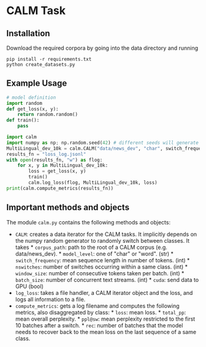 # CALM Task

## Installation 

Download the required corpora by going into the data directory and running
```
pip install -r requirements.txt
python create_datasets.py
```

## Example Usage

```python
# model definition
import random
def get_loss(x, y):
    return random.random()
def train():
    pass

import calm
import numpy as np; np.random.seed(42) # different seeds will generate different segmentations
MultiLingual_dev_10k = calm.CALM("data/news_dev", "char", switch_frequency=10000, nswitches=100, window_size=20, batch_size=10, cuda=False)
results_fn = "loss_log.jsonl"
with open(results_fn, "w") as flog:
    for x, y in MultiLingual_dev_10k:
        loss = get_loss(x, y)
        train()
        calm.log_loss(flog, MultiLingual_dev_10k, loss)
print(calm.compute_metrics(results_fn))
```

## Important methods and objects

The module `calm.py` contains the following methods and objects:

* `CALM`: creates a data iterator for the CALM tasks. It implicitly depends on the 
numpy random generator to randomly switch between classes. It takes
       * `corpus_path`: path to the root of a CALM corpus (e.g. data/news_dev).
       * `model_level`: one of "char" or "word". (str)
       * `switch_frequency`: mean sequence length in number of tokens. (int)
       * `nswitches`: number of switches occurring within a same class. (int)
       * `window_size`: number of consecutive tokens taken per batch. (int)
       * `batch_size`: number of concurrent text streams. (int)
       * `cuda`: send data to GPU (bool)
* `log_loss`: takes a file handler, a CALM iterator object and the loss, and logs all information to a file.
* `compute_metrics`: gets a log filename and computes the following metrics, also disaggregated by class:
       * `loss`: mean loss.
       * `total_pp`: mean overall perplexity.
       * `ppl@sw`: mean perplexity restricted to the first 10 batches after a switch.
       * `rec`: number of batches that the model needs to recover back to the mean loss on the last sequence of a same class.
